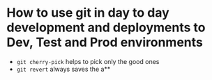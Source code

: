 # How to use git in day to day development and deployments to Dev, Test and Prod environments

* `git cherry-pick` helps to pick only the good ones
* `git revert` always saves the a**
